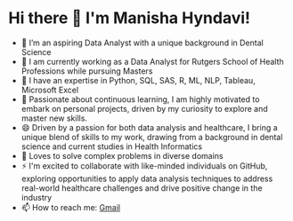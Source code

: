 # Hi there 👋 I'm Manisha Hyndavi!

<!--
**manishahyndavi/manishahyndavi** is a ✨ _special_ ✨ repository because its `README.md` (this file) appears on your GitHub profile.

Here are some ideas to get you started:
-->

- 🔭 I’m an aspiring Data Analyst with a unique background in Dental Science
- 🌱 I am currently working as a Data Analyst for Rutgers School of Health Professions while pursuing Masters
- 👯 I have an expertise in Python, SQL, SAS, R, ML, NLP, Tableau, Microsoft Excel
- 💬 Passionate about continuous learning, I am highly motivated to embark on personal projects, driven by my curiosity to explore and master new skills.
- 😄 Driven by a passion for both data analysis and healthcare, I bring a unique blend of skills to my work, drawing from a background in dental science and current studies in Health Informatics
- 🤔 Loves to solve complex problems in diverse domains
- ⚡ I'm excited to collaborate with like-minded individuals on GitHub, exploring opportunities to apply data analysis techniques to address real-world healthcare challenges and drive positive change in the industry
- 📫 How to reach me: [Gmail](mailto:manishahyndavi@gmail.com "manishahyndavi@gmail.com") 
